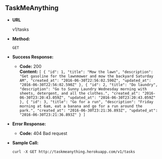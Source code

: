 **TaskMeAnything**
----


* **URL**

  v1/tasks

* **Method:**

  `GET`

* **Success Response:**

  * **Code:** 200 <br />
    **Content:** `[
  {
    "id": 1,
    "title": "Mow the lawn",
    "description": "Get gasoline for the lawnmower and mow the backyard Saturday AM",
    "created_at": "2016-06-30T22:56:02.590Z",
    "updated_at": "2016-06-30T22:56:02.590Z"
  },
  {
    "id": 2,
    "title": "Do laundry",
    "description": "Go to Sunny Laundry Wednesday morning with sheets, detergent, and all the clothes.",
    "created_at": "2016-06-30T23:20:43.059Z",
    "updated_at": "2016-06-30T23:20:43.059Z"
  },
  {
    "id": 3,
    "title": "Go for a run",
    "description": "Friday morning at 6am, eat a banana and go for a run around the park.",
    "created_at": "2016-06-30T23:21:36.893Z",
    "updated_at": "2016-06-30T23:21:36.893Z"
  }
]`

* **Error Response:**

  * **Code:** 404 Bad request<br />

* **Sample Call:**

  `curl -X GET http://taskmeanything.herokuapp.com/v1/tasks`

